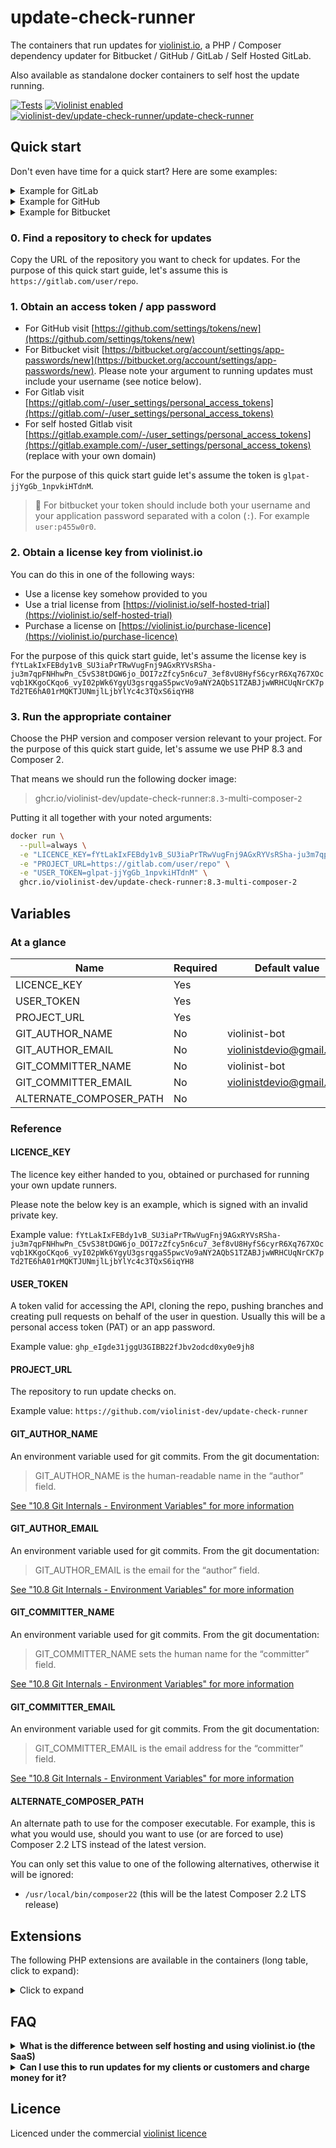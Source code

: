# update-check-runner

The containers that run updates for [violinist.io](https://violinist.io), a PHP / Composer dependency updater for Bitbucket / GitHub / GitLab / Self Hosted GitLab.

Also available as standalone docker containers to self host the update running.

[![Tests](https://github.com/violinist-dev/update-check-runner/actions/workflows/test.yml/badge.svg)](https://github.com/violinist-dev/update-check-runner/actions/workflows/test.yml)
[![Violinist enabled](https://img.shields.io/badge/violinist-enabled-brightgreen.svg)](https://violinist.io)
[![violinist-dev/update-check-runner/update-check-runner](https://img.shields.io/badge/dynamic/yaml?url=https%3A%2F%2Fraw.githubusercontent.com%2Feiriksm%2Fghcr-pulls%2Fmaster%2Fviolinist-dev-update-check-runner.yml&query=$.human&label=docker%20pulls)](https://github.com/violinist-dev/update-check-runner/pkgs/container/update-check-runner)

## Quick start

Don't even have time for a quick start? Here are some examples:

<details>
  <summary>Example for GitLab</summary>
  
```bash
docker run \
  --pull=always \
  -e "LICENCE_KEY=my_key" \
  -e "PROJECT_URL=https://gitlab.com/user/repo" \
  -e "USER_TOKEN=glpat-jjYgGb_1npvkiHTdnM" \
  ghcr.io/violinist-dev/update-check-runner:8.3-multi-composer-2
```
</details>

<details>
  <summary>Example for GitHub</summary>
  
```bash
docker run \
  --pull=always \
  -e "LICENCE_KEY=my_key" \
  -e "PROJECT_URL=https://github.com/user/repo" \
  -e "USER_TOKEN=ghp_jYgGb_1npvkiHTdnM" \
  ghcr.io/violinist-dev/update-check-runner:8.3-multi-composer-2
```
</details>

<details>
  <summary>Example for Bitbucket</summary>
  
```bash
docker run \
  --pull=always \
  -e "LICENCE_KEY=my_key" \
  -e "PROJECT_URL=https://bitbucket.org/org/project/repo" \
  -e "USER_TOKEN=myusername:app_p455w0rd" \
  ghcr.io/violinist-dev/update-check-runner:8.3-multi-composer-2
```
</details>

### 0. Find a repository to check for updates

Copy the URL of the repository you want to check for updates. For the purpose of this quick start guide, let's assume this is `https://gitlab.com/user/repo`.

### 1. Obtain an access token / app password

- For GitHub visit [https://github.com/settings/tokens/new](https://github.com/settings/tokens/new)
- For Bitbucket visit [https://bitbucket.org/account/settings/app-passwords/new](https://bitbucket.org/account/settings/app-passwords/new). Please note your argument to running updates must include your username (see notice below).
- For Gitlab visit [https://gitlab.com/-/user_settings/personal_access_tokens](https://gitlab.com/-/user_settings/personal_access_tokens)
- For self hosted Gitlab visit [https://gitlab.example.com/-/user_settings/personal_access_tokens](https://gitlab.example.com/-/user_settings/personal_access_tokens) (replace with your own domain)

For the purpose of this quick start guide let's assume the token is `glpat-jjYgGb_1npvkiHTdnM`.

> 🚨️ For bitbucket your token should include both your username and your application password separated with a colon (`:`). For example `user:p455w0r0`.

### 2. Obtain a license key from violinist.io

You can do this in one of the following ways:

- Use a license key somehow provided to you
- Use a trial license from [https://violinist.io/self-hosted-trial](https://violinist.io/self-hosted-trial)
- Purchase a license on [https://violinist.io/purchase-licence](https://violinist.io/purchase-licence)

For the purpose of this quick start guide, let's assume the license key is `fYtLakIxFEBdy1vB_SU3iaPrTRwVugFnj9AGxRYVsRSha-ju3m7qpFNHhwPn_C5vS38tDGW6jo_DOI7zZfcy5n6cu7_3ef8vU8HyfS6cyrR6Xq767XOcvqb1KKgoCKqo6_vyI02pWk6YgyU3gsrqgaS5pwcVo9aNY2AQbS1TZABJjwWRHCUqNrCK7pTd2TE6hA01rMQKTJUNmjlLjbYlYc4c3TQxS6iqYH8`

### 3. Run the appropriate container 

Choose the PHP version and composer version relevant to your project. For the purpose of this quick start guide, let's assume we use PHP 8.3 and Composer 2.

That means we should run the following docker image:

> ghcr.io/violinist-dev/update-check-runner:`8.3`-multi-composer-`2`

Putting it all together with your noted arguments:

```bash
docker run \
  --pull=always \
  -e "LICENCE_KEY=fYtLakIxFEBdy1vB_SU3iaPrTRwVugFnj9AGxRYVsRSha-ju3m7qpFNHhwPn_C5vS38tDGW6jo_DOI7zZfcy5n6cu7_3ef8vU8HyfS6cyrR6Xq767XOcvqb1KKgoCKqo6_vyI02pWk6YgyU3gsrqgaS5pwcVo9aNY2AQbS1TZABJjwWRHCUqNrCK7pTd2TE6hA01rMQKTJUNmjlLjbYlYc4c3TQxS6iqYH8" \
  -e "PROJECT_URL=https://gitlab.com/user/repo" \
  -e "USER_TOKEN=glpat-jjYgGb_1npvkiHTdnM" \
  ghcr.io/violinist-dev/update-check-runner:8.3-multi-composer-2
```

## Variables

### At a glance

| Name | Required | Default value |
| -- | -- | -- |
| LICENCE_KEY | Yes | |
| USER_TOKEN | Yes| |
| PROJECT_URL | Yes | |
| GIT_AUTHOR_NAME | No | violinist-bot |
| GIT_AUTHOR_EMAIL | No | violinistdevio@gmail.com |
| GIT_COMMITTER_NAME | No | violinist-bot |
| GIT_COMMITTER_EMAIL | No | violinistdevio@gmail.com |
| ALTERNATE_COMPOSER_PATH | No | |


### Reference

#### LICENCE_KEY 

The licence key either handed to you, obtained or purchased for running your own update runners.

Please note the below key is an example, which is signed with an invalid private key.

Example value: `fYtLakIxFEBdy1vB_SU3iaPrTRwVugFnj9AGxRYVsRSha-ju3m7qpFNHhwPn_C5vS38tDGW6jo_DOI7zZfcy5n6cu7_3ef8vU8HyfS6cyrR6Xq767XOcvqb1KKgoCKqo6_vyI02pWk6YgyU3gsrqgaS5pwcVo9aNY2AQbS1TZABJjwWRHCUqNrCK7pTd2TE6hA01rMQKTJUNmjlLjbYlYc4c3TQxS6iqYH8`

#### USER_TOKEN

A token valid for accessing the API, cloning the repo, pushing branches and creating pull requests on behalf of the user in question. Usually this will be a personal access token (PAT) or an app password.

Example value: `ghp_eIgde31jggU3GIBB22fJbv2odcd0xy0e9jh8`

#### PROJECT_URL

The repository to run update checks on.

Example value: `https://github.com/violinist-dev/update-check-runner`

#### GIT_AUTHOR_NAME

An environment variable used for git commits. From the git documentation:

> GIT_AUTHOR_NAME is the human-readable name in the “author” field.

[See "10.8 Git Internals - Environment Variables" for more information](https://git-scm.com/book/en/v2/Git-Internals-Environment-Variables)

#### GIT_AUTHOR_EMAIL

An environment variable used for git commits. From the git documentation:

> GIT_AUTHOR_EMAIL is the email for the “author” field.

[See "10.8 Git Internals - Environment Variables" for more information](https://git-scm.com/book/en/v2/Git-Internals-Environment-Variables)

#### GIT_COMMITTER_NAME

An environment variable used for git commits. From the git documentation:

> GIT_COMMITTER_NAME sets the human name for the “committer” field.

[See "10.8 Git Internals - Environment Variables" for more information](https://git-scm.com/book/en/v2/Git-Internals-Environment-Variables)

#### GIT_COMMITTER_EMAIL

An environment variable used for git commits. From the git documentation:

> GIT_COMMITTER_EMAIL is the email address for the “committer” field.

[See "10.8 Git Internals - Environment Variables" for more information](https://git-scm.com/book/en/v2/Git-Internals-Environment-Variables)

#### ALTERNATE_COMPOSER_PATH

An alternate path to use for the composer executable. For example, this is what you would use, should you want to use (or are forced to use) Composer 2.2 LTS instead of the latest version.

You can only set this value to one of the following alternatives, otherwise it will be ignored:

- `/usr/local/bin/composer22` (this will be the latest Composer 2.2 LTS release)

## Extensions

The following PHP extensions are available in the containers (long table, click to expand):

<details>
  <summary>Click to expand</summary>

  | Name | 7.3 | 7.4 | 8.0 | 8.1 | 8.2 | 8.3 | 8.4 | 8.5 |
| --- | --- | --- | --- | --- | --- | --- | --- | --- |
| apcu | ✅ | ✅ | ✅ | ✅ | ✅ | ✅ | ✅ | ✅ |
| bcmath | ✅ | ✅ | ✅ | ✅ | ✅ | ✅ | ✅ | ✅ |
| bz2 | ✅ | ✅ | ✅ | ✅ | ✅ | ✅ | ✅ | ✅ |
| calendar | ✅ | ✅ | ✅ | ✅ | ✅ | ✅ | ✅ | ✅ |
| Core | ✅ | ✅ | ✅ | ✅ | ✅ | ✅ | ✅ | ✅ |
| ctype | ✅ | ✅ | ✅ | ✅ | ✅ | ✅ | ✅ | ✅ |
| curl | ✅ | ✅ | ✅ | ✅ | ✅ | ✅ | ✅ | ✅ |
| date | ✅ | ✅ | ✅ | ✅ | ✅ | ✅ | ✅ | ✅ |
| decimal | ✅ | ✅ | ✅ | ✅ | ✅ | ✅ | ✅ | ✅ |
| dom | ✅ | ✅ | ✅ | ✅ | ✅ | ✅ | ✅ | ✅ |
| ds | ✅ | ✅ | ✅ | ✅ | ✅ | ✅ | ✅ | ✅ |
| exif | ✅ | ✅ | ✅ | ✅ | ✅ | ✅ | ✅ | ✅ |
| fileinfo | ✅ | ✅ | ✅ | ✅ | ✅ | ✅ | ✅ | ✅ |
| filter | ✅ | ✅ | ✅ | ✅ | ✅ | ✅ | ✅ | ✅ |
| ftp | ✅ | ✅ | ✅ | ✅ | ✅ | ✅ | ✅ | ❌ |
| gd | ✅ | ✅ | ✅ | ✅ | ✅ | ✅ | ✅ | ✅ |
| gettext | ✅ | ✅ | ✅ | ✅ | ✅ | ✅ | ✅ | ✅ |
| gmp | ✅ | ✅ | ✅ | ✅ | ✅ | ✅ | ✅ | ✅ |
| hash | ✅ | ✅ | ✅ | ✅ | ✅ | ✅ | ✅ | ✅ |
| iconv | ✅ | ✅ | ✅ | ✅ | ✅ | ✅ | ✅ | ✅ |
| imagick | ✅ | ✅ | ✅ | ✅ | ✅ | ✅ | ✅ | ✅ |
| imap | ✅ | ✅ | ✅ | ✅ | ✅ | ✅ | ✅ | ✅ |
| intl | ✅ | ✅ | ✅ | ✅ | ✅ | ✅ | ✅ | ✅ |
| json | ✅ | ✅ | ✅ | ✅ | ✅ | ✅ | ✅ | ✅ |
| ldap | ✅ | ✅ | ✅ | ✅ | ✅ | ✅ | ✅ | ✅ |
| lexbor | ❌ | ❌ | ❌ | ❌ | ❌ | ❌ | ❌ | ✅ |
| libxml | ✅ | ✅ | ✅ | ✅ | ✅ | ✅ | ✅ | ✅ |
| mailparse | ✅ | ✅ | ✅ | ✅ | ✅ | ✅ | ✅ | ✅ |
| mbstring | ✅ | ✅ | ✅ | ✅ | ✅ | ✅ | ✅ | ✅ |
| memcached | ✅ | ✅ | ✅ | ✅ | ✅ | ✅ | ✅ | ❌ |
| mongodb | ✅ | ✅ | ✅ | ✅ | ✅ | ✅ | ✅ | ❌ |
| msgpack | ✅ | ✅ | ✅ | ✅ | ✅ | ✅ | ✅ | ✅ |
| mysqli | ✅ | ✅ | ✅ | ✅ | ✅ | ✅ | ✅ | ✅ |
| mysqlnd | ✅ | ✅ | ✅ | ✅ | ✅ | ✅ | ✅ | ✅ |
| OAuth | ✅ | ✅ | ✅ | ✅ | ✅ | ✅ | ✅ | ❌ |
| openssl | ✅ | ✅ | ✅ | ✅ | ✅ | ✅ | ✅ | ✅ |
| pcntl | ✅ | ✅ | ✅ | ✅ | ✅ | ✅ | ✅ | ✅ |
| pcre | ✅ | ✅ | ✅ | ✅ | ✅ | ✅ | ✅ | ✅ |
| PDO | ✅ | ✅ | ✅ | ✅ | ✅ | ✅ | ✅ | ✅ |
| pdo_mysql | ✅ | ✅ | ✅ | ✅ | ✅ | ✅ | ✅ | ✅ |
| pdo_pgsql | ✅ | ✅ | ✅ | ✅ | ✅ | ✅ | ✅ | ✅ |
| pdo_sqlite | ✅ | ✅ | ✅ | ✅ | ✅ | ✅ | ✅ | ✅ |
| pdo_sqlsrv | ✅ | ✅ | ✅ | ✅ | ✅ | ✅ | ✅ | ❌ |
| Phar | ✅ | ✅ | ✅ | ✅ | ✅ | ✅ | ✅ | ✅ |
| posix | ✅ | ✅ | ✅ | ✅ | ✅ | ✅ | ✅ | ✅ |
| random | ❌ | ❌ | ❌ | ❌ | ✅ | ✅ | ✅ | ✅ |
| rdkafka | ✅ | ✅ | ✅ | ✅ | ✅ | ✅ | ✅ | ✅ |
| readline | ✅ | ✅ | ✅ | ✅ | ✅ | ✅ | ✅ | ✅ |
| redis | ✅ | ✅ | ✅ | ✅ | ✅ | ✅ | ✅ | ✅ |
| Reflection | ✅ | ✅ | ✅ | ✅ | ✅ | ✅ | ✅ | ✅ |
| session | ✅ | ✅ | ✅ | ✅ | ✅ | ✅ | ✅ | ✅ |
| SimpleXML | ✅ | ✅ | ✅ | ✅ | ✅ | ✅ | ✅ | ✅ |
| soap | ✅ | ✅ | ✅ | ✅ | ✅ | ✅ | ✅ | ✅ |
| sockets | ✅ | ✅ | ✅ | ✅ | ✅ | ✅ | ✅ | ✅ |
| sodium | ✅ | ✅ | ✅ | ✅ | ✅ | ✅ | ✅ | ✅ |
| SPL | ✅ | ✅ | ✅ | ✅ | ✅ | ✅ | ✅ | ✅ |
| sqlite3 | ✅ | ✅ | ✅ | ✅ | ✅ | ✅ | ✅ | ✅ |
| sqlsrv | ✅ | ✅ | ✅ | ✅ | ✅ | ✅ | ✅ | ❌ |
| standard | ✅ | ✅ | ✅ | ✅ | ✅ | ✅ | ✅ | ✅ |
| swoole | ✅ | ✅ | ✅ | ✅ | ✅ | ✅ | ✅ | ❌ |
| tokenizer | ✅ | ✅ | ✅ | ✅ | ✅ | ✅ | ✅ | ✅ |
| uri | ❌ | ❌ | ❌ | ❌ | ❌ | ❌ | ❌ | ✅ |
| uuid | ✅ | ✅ | ✅ | ✅ | ✅ | ✅ | ✅ | ✅ |
| xml | ✅ | ✅ | ✅ | ✅ | ✅ | ✅ | ✅ | ✅ |
| xmlreader | ✅ | ✅ | ✅ | ✅ | ✅ | ✅ | ✅ | ✅ |
| xmlrpc | ✅ | ✅ | ✅ | ❌ | ❌ | ❌ | ❌ | ❌ |
| xmlwriter | ✅ | ✅ | ✅ | ✅ | ✅ | ✅ | ✅ | ✅ |
| xsl | ✅ | ✅ | ✅ | ✅ | ✅ | ✅ | ✅ | ✅ |
| yaml | ✅ | ✅ | ✅ | ✅ | ✅ | ✅ | ✅ | ✅ |
| Zend OPcache | ✅ | ✅ | ✅ | ✅ | ✅ | ✅ | ✅ | ✅ |
| zip | ✅ | ✅ | ✅ | ✅ | ✅ | ✅ | ✅ | ✅ |
| zlib | ✅ | ✅ | ✅ | ✅ | ✅ | ✅ | ✅ | ✅ |


</details>

## FAQ

<details>
  <summary><strong>What is the difference between self hosting and using violinist.io (the SaaS)</strong></summary>

  In practice, all the automation, convenience, logging and persistance you would have to need.
  
  - No formatting, storing or analysis of logs. You would have to implement this yourself if needed.
  - No notifications (email or slack)
  - No automatic discovery of PHP version. When your project upgrade to a new version, you must also change the PHP version of the update container
  - No private keys per project or per organization
</details>

<details>
  <summary><strong>Can I use this to run updates for my clients or customers and charge money for it?</strong></summary>

  Yes. There are no restrictions on what you use the licence key for, and if you use it for commercial purposes or something else.

  You are not allowed to provide the same service as violinist.io (sell licences to this software, or provide a SaaS based on this software). But please go ahead and purchase a licence and charge your customers multiples of that to provide the service you purchased.

  Otherwise, we refer to the licence of this repo: [https://github.com/violinist-dev/update-check-runner/blob/main/LICENSE](https://github.com/violinist-dev/update-check-runner/blob/main/LICENSE)
</details>

## Licence

Licenced under the commercial [violinist licence](https://github.com/violinist-dev/update-check-runner/blob/main/LICENSE)
